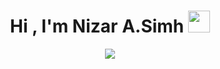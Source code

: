 <h1 align="center">Hi , I'm Nizar A.Simh <img src="https://media.giphy.com/media/hvRJCLFzcasrR4ia7z/giphy.gif" width="35"></h1>
<p align="center">
  <a href="https://github.com/DenverCoder1/readme-typing-svg"><img src="https://readme-typing-svg.herokuapp.com?font=Time+New+Roman&color=%23C8BE25&size=25&center=true&vCenter=true&width=600&height=100&lines=Software+Engineering+@EMSIM;Code+Poet+By+Night;Always+Learning+New+Things;Let's+Groove+To+The+Rhythm+of+Code"></a>
</p>
